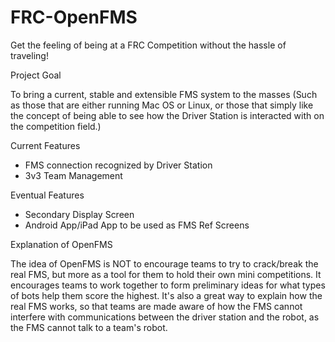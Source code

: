 FRC-OpenFMS
===========

Get the feeling of being at a FRC Competition without the hassle of traveling!

Project Goal

 To bring a current, stable and extensible FMS system to the masses (Such as those that are either running Mac OS or Linux, or those that simply like the concept of being able to see how the Driver Station is interacted with on the competition field.)

Current Features
  * FMS connection recognized by Driver Station
  * 3v3 Team Management

Eventual Features
  * Secondary Display Screen
  * Android App/iPad App to be used as FMS Ref Screens

Explanation of OpenFMS

The idea of OpenFMS is NOT to encourage teams to try to crack/break the real FMS, but more as a tool for them to hold their own mini competitions. It encourages teams to work together to form preliminary ideas for what types of bots help them score the highest. It's also a great way to explain how the real FMS works, so that teams are made aware of how the FMS cannot interfere with communications between the driver station and the robot, as the FMS cannot talk to a team's robot. 
